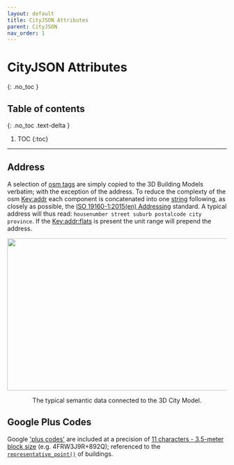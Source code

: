 ```yaml
---
layout: default
title: CityJSON Attributes
parent: CityJSON
nav_order: 1
---
```


# CityJSON Attributes
{: .no_toc }

## Table of contents
{: .no_toc .text-delta }

1. TOC
{:toc}

---

## Address
<!-- {: .d-inline-block } -->

A selection of [osm tags](https://wiki.openstreetmap.org/wiki/Map_features#Building) are simply copied to the 3D Building Models verbatim; with the exception of the address. To reduce the complexty of the osm [Key:addr](https://wiki.openstreetmap.org/wiki/Key:addr#Detailed_subkeys) each component is concatenated into one [string](https://en.wikibooks.org/wiki/Python_Programming/Variables_and_Strings#String) following, as closely as possible, the [ISO 19160-1:2015(en) Addressing](https://www.iso.org/obp/ui/#iso:std:iso:19160:-1:ed-1:v1:en) standard. A typical address will thus read: `housenumber street suburb postalcode city province`. If the [Key:addr:flats](https://wiki.openstreetmap.org/wiki/Key:addr:flats) is present the unit range will prepend the address.

<p align="center">
<img src="{{site.baseurl | prepend: site.url}}/img/CityJSON_Ninja_mamre_semantics.png" style="width: 650px; height: 350px; border: 0px">
</p>
<p align="center">
    The typical semantic data connected to the 3D City Model.
</p>


## Google Plus Codes

Google ['plus codes'](https://maps.google.com/pluscodes/) are included at a precision of [11 characters - 3.5-meter block size](https://en.wikipedia.org/wiki/Open_Location_Code) (e.g. 4FRW3J9R+892Q); referenced to the [`representative_point()`](https://shapely.readthedocs.io/en/stable/manual.html) of buildings.
